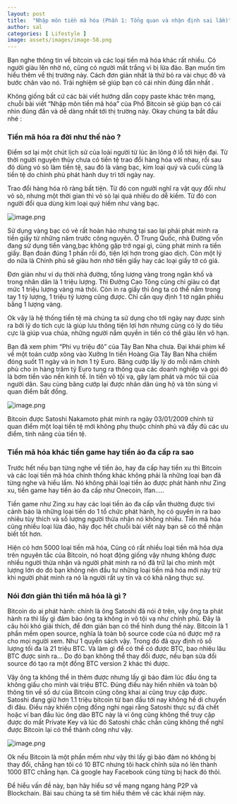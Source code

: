 ```yaml
---
layout: post
title:  "Nhập môn tiền mã hóa (Phần 1: Tổng quan và nhận định sai lầm)"
author: sal
categories: [ Lifestyle ]
image: assets/images/image-58.png
---
```

Bạn nghe thông tin về bitcoin và các loại tiền mã hóa khác rất nhiều. Có người giàu lên nhờ nó, cũng có người mất trắng vì bị lừa đảo. Bạn muốn tìm hiểu thêm về thị trường này. Cách đơn giản nhất là thử bỏ ra vài chục đô và bước chân vào nó. Trải nghiệm sẽ giúp bạn có cái nhìn đúng đắn nhất .

Không giống bất cứ các bài viết hướng dẫn copy paste khác trên mạng, chuỗi bài viết “Nhập môn tiền mã hóa” của Phố Bitcoin sẽ giúp bạn có cái nhìn đúng đắn và dễ dàng nhất tới thị trường này. Okay chúng ta bắt đầu nhé :

### Tiền mã hóa ra đời như thế nào ?

Điểm sơ lại một chút lịch sử của loài người từ lúc ăn lông ở lỗ tới hiện đại. Từ thời người nguyên thủy chưa có tiền tệ trao đổi hàng hóa với nhau, rồi sau đó dùng vỏ sò làm tiền tệ, sau đó là vàng bạc, kim loại quý và cuối cùng là tiền tệ do chính phủ phát hành duy trì tới ngày nay.

Trao đổi hàng hóa rõ ràng bất tiện. Từ đó con người nghĩ ra vật quy đổi như vỏ sò, nhưng một thời gian thì vỏ sò lại quá nhiều do dễ kiếm. Từ đó con người đổi qua dùng kim loại quý hiếm như vàng bạc.

![image.png](https://images.viblo.asia/ac7329ac-ed66-47e1-8ff1-14f59ec5925a.png)

Sử dụng vàng bạc có vẻ rất hoàn hảo nhưng tại sao lại phải phát minh ra tiền giấy từ những năm trước công nguyên. Ở Trung Quốc, nhà Đường vốn đang sử dụng tiền vàng,bạc không gặp trở ngại gì, cũng phát minh ra tiền giấy. Bạn đoán đúng 1 phần rồi đó, tiện lợi hơn trong giao dịch. Còn một lý do nữa là Chính phủ sẽ giàu hơn nhờ tiền giấy hay các loại giấy tờ có giá.

Đơn giản như ví dụ thời nhà đường, tổng lượng vàng trong ngân khố và trong nhân dân là 1 triệu lượng. Thì Đường Cao Tông cũng chỉ giàu có đạt mức 1 triệu lượng vàng mà thôi. Còn in ra giấy thì ông ta có thể nắm trong tay 1 tỷ lượng, 1 triệu tỷ lượng cũng được. Chỉ cần quy định 1 tờ ngân phiếu bằng 1 lượng vàng.

Ok vậy là hệ thống tiền tệ mà chúng ta sử dụng cho tới ngày nay được sinh ra bởi lý do tích cực là giúp lưu thông tiện lợi hơn nhưng cũng có lý do tiêu cực là giúp vua chúa, những người nắm quyền in tiền có thể giàu lên vô hạn.

Bạn đã xem phim “Phi vụ triệu đô” của Tây Ban Nha chưa. Đại khái phim kể về một toán cướp xông vào Xưởng In tiền Hoàng Gia Tây Ban Nha chiếm đóng suốt 11 ngày và in hơn 1 tỷ Euro. Băng cướp lấy lý do mỗi năm chính phủ cho in hàng trăm tỷ Euro tung ra thông qua các doanh nghiệp và gọi đó là bơm tiền vào nền kinh tế. In tiền vô tội vạ, gây lạm phát và móc túi của người dân. Sau cùng băng cướp lại được nhân dân ủng hộ và tôn sùng vì quan điểm bất đồng.

![image.png](https://images.viblo.asia/6dc4a77b-8ea2-4b4e-978c-15456798480d.png)

Bitcoin được Satoshi Nakamoto phát minh ra ngày 03/01/2009 chính từ quan điểm một loại tiền tệ mới không phụ thuộc chính phủ và đầy đủ các ưu điểm, tính năng của tiền tệ.

### Tiền mã hóa khác tiền game hay tiền ảo đa cấp ra sao
Trước hết nếu bạn từng nghe về tiền ảo, hay đa cấp hay tiền xu thì Bitcoin và các loại tiền mã hóa chính thống khác không phải là những loại bạn đã từng nghe và hiểu lầm. Nó không phải loại tiền ảo được phát hành như Zing xu, tiền game hay tiền ảo đa cấp như Onecoin, Ifan…..

Tiền game như Zing xu hay các loại tiền ảo đa cấp vẫn thường được tivi cảnh báo là những loại tiền do 1 tổ chức phát hành, họ có quyền in ra bao nhiêu tùy thích và số lượng người thừa nhận nó không nhiều. Tiền mã hóa cũng nhiều loại lừa đảo, hãy đọc hết chuỗi bài viết này bạn sẽ có thể nhận biết tốt hơn.

Hiện có hơn 5000 loại tiền mã hóa, Cũng có rất nhiều loại tiền mã hóa dựa trên nguyên tắc của Bitcoin, nó hoạt động giống vậy nhưng không được nhiều người thừa nhận và người phát minh ra nó đã trữ lại cho mình một lượng lớn do đó bạn không nên đầu tư những loại tiền mã hóa mới này trừ khi người phát minh ra nó là người rất uy tín và có khả năng thực sự.

### Nói đơn giản thì tiền mã hóa là gì ?
Bitcoin do ai phát hành: chính là ông Satoshi đã nói ở trên, vậy ông ta phát hành ra thì lấy gì đảm bảo ông ta không in vô tội vạ như chính phủ. Đây là câu hỏi khó giải thích, để đơn giản bạn có thể hình dung thế này. Bitcoin là 1 phần mềm open source, nghĩa là toàn bộ source code của nó được mở ra cho mọi người xem. Như 1 quyển sách vậy. Trong đó đã quy định rõ số lượng tối đa là 21 triệu BTC. Và làm gì để có thể có được BTC, bao nhiêu lâu BTC được sinh ra… Do đó bạn không thể thay đổi được, nếu bạn sửa đổi source đó tạo ra một đồng BTC version 2 khác thì được.

Vậy ông ta không thể in thêm được nhưng lấy gì bảo đảm lúc đầu ông ta không giấu cho mình vài triệu BTC. Đúng điều này hiển nhiên và toàn bộ thông tin về số dư của Bitcoin cũng công khai ai cũng truy cập được. Satoshi đang giữ hơn 1.1 triệu bitcoin từ ban đầu tới nay không hề di chuyển đi đâu. Điều này khiến cộng đồng nghi ngại rằng Satoshi thực sự đã chết hoặc ví ban đầu lúc ông dào BTC này là ví ông cũng không thể truy cập được do mất Private Key và lúc đó Satoshi chắc chắn cũng không thể nghĩ được Bitcoin lại có thể thành công như vậy.

![image.png](https://images.viblo.asia/d7893a22-0a7f-4931-aa90-4d4b538f17e4.png)

Ok nếu Bitcoin là một phần mềm như vậy thì lấy gì bảo đảm nó không bị thay đổi, chẳng hạn tôi có 10 BTC nhưng tôi hack chỉnh sửa nó lên thành 1000 BTC chẳng hạn. Cả google hay Facebook cũng từng bị hack đó thôi.

Để hiểu vấn đề này, bạn hãy hiểu sơ về mạng ngang hàng P2P và Blockchain. Bài sau chúng ta sẽ tìm hiểu thêm về các khái niệm này.